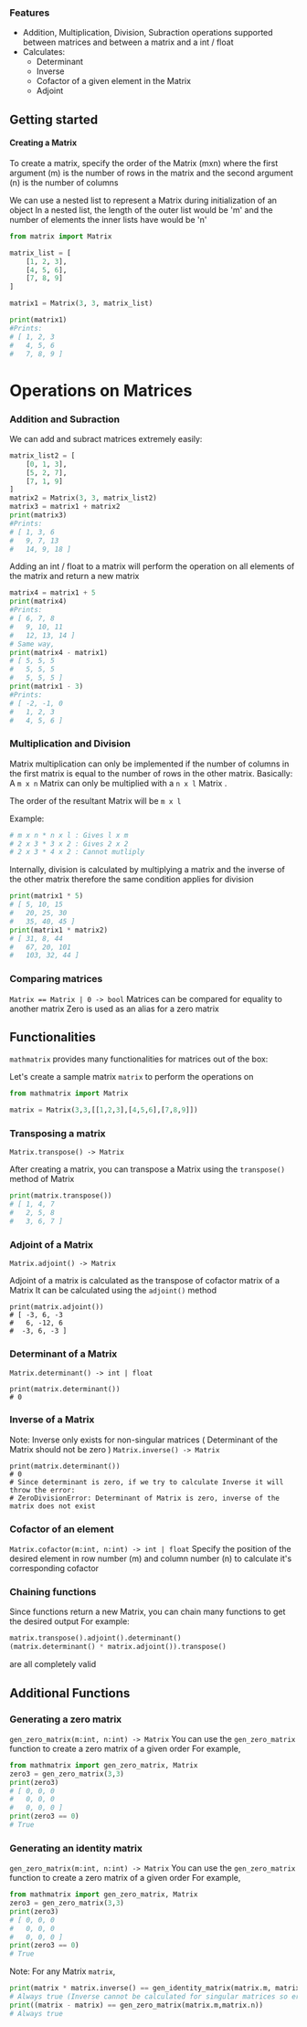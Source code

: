 ### Features
- Addition, Multiplication, Division, Subraction operations supported between matrices and between a matrix and a int / float
- Calculates:
	- Determinant
	- Inverse
	- Cofactor of a given element in the Matrix
	- Adjoint

## Getting started

#### Creating a Matrix

To create a matrix, specify the order of the Matrix (mxn) where the first argument (m) is the number of rows in the matrix and the second argument (n) is the number of columns

We can use a nested list to represent a Matrix during initialization of an object
In a nested list, the length of the outer list would be 'm' and the number of elements the inner lists have would be 'n'
```python
from matrix import Matrix

matrix_list = [
    [1, 2, 3],
    [4, 5, 6],
    [7, 8, 9]
]

matrix1 = Matrix(3, 3, matrix_list)

print(matrix1)
#Prints:
# [ 1, 2, 3
#   4, 5, 6
#   7, 8, 9 ]
```

# Operations on Matrices

### Addition and Subraction

We can add and subract matrices extremely easily:
```python
matrix_list2 = [
    [0, 1, 3], 
    [5, 2, 7], 
    [7, 1, 9]
]
matrix2 = Matrix(3, 3, matrix_list2)
matrix3 = matrix1 + matrix2
print(matrix3)
#Prints:
# [ 1, 3, 6
#   9, 7, 13
#   14, 9, 18 ]
```
Adding an int / float to a matrix will perform the operation on all elements of the matrix and return a new matrix
```python
matrix4 = matrix1 + 5
print(matrix4)
#Prints:
# [ 6, 7, 8
#   9, 10, 11
#   12, 13, 14 ]
# Same way,
print(matrix4 - matrix1)
# [ 5, 5, 5
#   5, 5, 5
#   5, 5, 5 ]
print(matrix1 - 3)
#Prints:
# [ -2, -1, 0
#   1, 2, 3
#   4, 5, 6 ]
```

### Multiplication and Division
Matrix multiplication can only be implemented if the number of columns in the first matrix is equal to the number of rows in the other matrix.
Basically:
A `m x n` Matrix can only be multiplied with a `n x l` Matrix . 

The order of the resultant Matrix will be `m x l`

Example:
```python
# m x n * n x l : Gives l x m
# 2 x 3 * 3 x 2 : Gives 2 x 2
# 2 x 3 * 4 x 2 : Cannot mutliply
``` 

Internally, division is calculated by multiplying a matrix and the inverse of the other matrix therefore the same condition applies for division

```python
print(matrix1 * 5)
# [ 5, 10, 15
#   20, 25, 30
#   35, 40, 45 ]
print(matrix1 * matrix2)
# [ 31, 8, 44
#   67, 20, 101
#   103, 32, 44 ]
```
### Comparing matrices
`Matrix == Matrix | 0 -> bool`
Matrices can be compared for equality to another matrix
Zero is used as an alias for a zero matrix

## Functionalities

`mathmatrix` provides many functionalities for matrices out of the box:

Let's create a sample matrix `matrix` to perform the operations on
```python
from mathmatrix import Matrix

matrix = Matrix(3,3,[[1,2,3],[4,5,6],[7,8,9]])
```

### Transposing a matrix
`Matrix.transpose() -> Matrix`

After creating a matrix, you can transpose a Matrix using the `transpose()` method of Matrix

```python
print(matrix.transpose())
# [ 1, 4, 7
#   2, 5, 8
#   3, 6, 7 ]
```

### Adjoint of a Matrix
`Matrix.adjoint() -> Matrix`

Adjoint of a matrix is calculated as the transpose of cofactor matrix of a Matrix
It can be calculated using the `adjoint()` method
```pyhton 
print(matrix.adjoint())
# [ -3, 6, -3
#   6, -12, 6
#  -3, 6, -3 ]
```

### Determinant of a Matrix
`Matrix.determinant() -> int | float`
```pyhton 
print(matrix.determinant())
# 0
```

### Inverse of a Matrix
Note: Inverse only exists for non-singular matrices ( Determinant of the Matrix should not be zero ) 
`Matrix.inverse() -> Matrix`
```pyhton 
print(matrix.determinant())
# 0
# Since determinant is zero, if we try to calculate Inverse it will throw the error:
# ZeroDivisionError: Determinant of Matrix is zero, inverse of the matrix does not exist
```

### Cofactor of an element
`Matrix.cofactor(m:int, n:int) -> int | float`
Specify the position of the desired element in row number (m) and column number (n) to calculate it's corresponding cofactor

### Chaining functions
Since functions return a new Matrix, you can chain many functions to get the desired output
For example:
```python
matrix.transpose().adjoint().determinant()
(matrix.determinant() * matrix.adjoint()).transpose()
```
are all completely valid

## Additional Functions

### Generating a zero matrix
`gen_zero_matrix(m:int, n:int) -> Matrix`
You can use the `gen_zero_matrix` function to create a zero matrix of a given order
For example,
```python
from mathmatrix import gen_zero_matrix, Matrix
zero3 = gen_zero_matrix(3,3) 
print(zero3)
# [ 0, 0, 0
#   0, 0, 0
#   0, 0, 0 ]
print(zero3 == 0)
# True
```

### Generating an identity matrix
`gen_zero_matrix(m:int, n:int) -> Matrix`
You can use the `gen_zero_matrix` function to create a zero matrix of a given order
For example,
```python
from mathmatrix import gen_zero_matrix, Matrix
zero3 = gen_zero_matrix(3,3) 
print(zero3)
# [ 0, 0, 0
#   0, 0, 0
#   0, 0, 0 ]
print(zero3 == 0)
# True
```
Note:
For any Matrix `matrix`,
```python
print(matrix * matrix.inverse() == gen_identity_matrix(matrix.m, matrix.n))
# Always true (Inverse cannot be calculated for singular matrices so error is thrown in that case)
print((matrix - matrix) == gen_zero_matrix(matrix.m,matrix.n))
# Always true
```